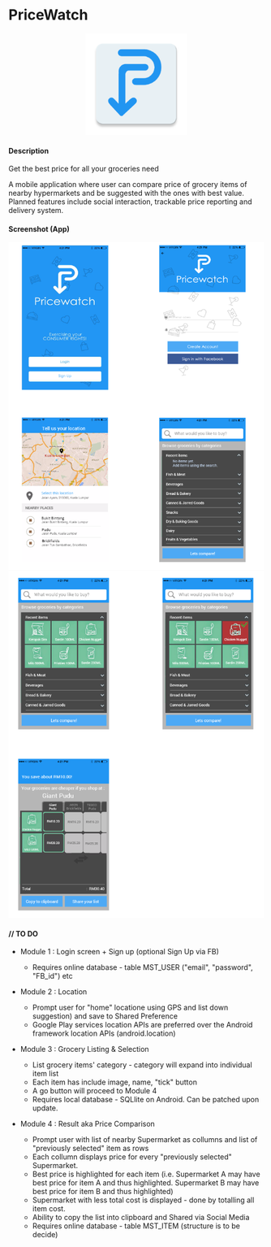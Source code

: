 # PriceWatch

<p align="center">
  <img src="https://raw.githubusercontent.com/mrafsyam/Pricewatch/master/app/images/logo.png?raw=true" width="200"/>
</p>

#### Description  
Get the best price for all your groceries need

A mobile application where user can compare price of grocery items of nearby hypermarkets and be suggested with the ones with best value. Planned features include social interaction, trackable price reporting and delivery system.

#### Screenshot (App)
<p align="center">
  <img src="https://github.com/mrafsyam/Pricewatch/blob/master/app/images/wireframe1.png?raw=true" width="650"/>
  <img src="https://github.com/mrafsyam/Pricewatch/blob/master/app/images/wireframe2.png?raw=true" width="650"/>
</p>


#### // TO DO 
* Module 1 : Login screen + Sign up (optional Sign Up via FB)
  - Requires online database - table MST_USER ("email", "password", "FB_id") etc
  
* Module 2 : Location 
  - Prompt user for "home" locatione using GPS and list down suggestion) and save to Shared Preference
  - Google Play services location APIs are preferred over the Android framework location APIs (android.location)

* Module 3 : Grocery Listing & Selection
  - List grocery items' category - category will expand into individual item list 
  - Each item has include image, name, "tick" button
  - A go button will proceed to Module 4
  - Requires local database - SQLlite on Android. Can be patched upon update.

* Module 4 : Result aka Price Comparison
  - Prompt user with list of nearby Supermarket as collumns and list of "previously selected" item as rows 
  - Each collumn displays price for every "previously selected" Supermarket. 
  - Best price is highlighted for each item (i.e. Supermarket A may have best price for item A and thus highlighted. Supermarket B may have best price for item B and thus highlighted)
  - Supermarket with less total cost is displayed - done by totalling all item cost. 
  - Ability to copy the list into clipboard and Shared via Social Media
  - Requires online database - table MST_ITEM (structure is to be decide)


